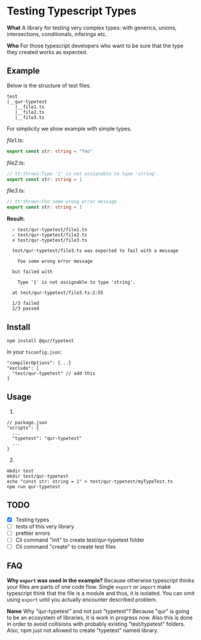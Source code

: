# Testing Typescript Types

**What**
A library for testing very complex types:
with generics, unions, intersections, conditionals, inferings etc.

**Who**
For those typescript developers who want to be sure that the type they created works as expected.

## Example
Below is the structure of test files.

```
test
|__qur-typetest
   |__file1.ts
   |__file2.ts
   |__file3.ts
```

For simplicity we show example with simple types.

*file1.ts:*
```ts
export const str: string = "foo"
```

*file2.ts:*
```ts
// tt:throws:Type '1' is not assignable to type 'string'.
export const str: string = 1
```

*file3.ts:*
```ts
// tt:throws:Foo some wrong error message
export const str: string = 1
```

**Result:**
```
  ✓ test/qur-typetest/file1.ts
  ✓ test/qur-typetest/file2.ts
  ✗ test/qur-typetest/file3.ts

  test/qur-typetest/file3.ts was expected to fail with a message

    Foo some wrong error message

  but failed with

    Type '1' is not assignable to type 'string'.

  at test/qur-typetest/file3.ts:2:55

  1/3 failed
  2/3 passed
```
## Install

```
npm install @qur/typetest
```

In your `tsconfig.json`:
```
"compilerOptions": {...}
"exclude": [
  "test/qur-typetest" // add this
]
```

## Usage
1. 

```
// package.json
"scripts": {
  ...
  "typetest": "qur-typetest"
  ...
}
```

2.
```shell
mkdir test
mkdir test/qur-typetest
echo "const str: string = 1" > test/qur-typetest/myTypeTest.ts
npm run qur-typetest
```

## TODO
- [x] Testing types
- [ ] tests of this very library
- [ ] prettier errors
- [ ] Cli command "init" to create test/qur-typetest folder
- [ ] Cli command "create" to create test files

## FAQ
**Why `export` was used in the example?**
Because otherwise typescript thinks your files are parts of one code flow. Single `export` or `import` make typescript think that the file is a module and thus, it is isolated. You can omit using `export` until you actually encounter described problem.

**Name**
Why "qur-typetest" and not just "typetest"? Because "qur" is going to be an ecosystem of libraries, it is work in progress now. Also this is done in order to avoid collisions with probably existing "test/typetest" folders. Also, npm just not allowed to create "typetest" named library.